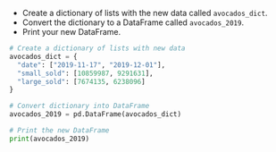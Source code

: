 - Create a dictionary of lists with the new data called `avocados_dict`.
- Convert the dictionary to a DataFrame called `avocados_2019`.
- Print your new DataFrame.
```Python
# Create a dictionary of lists with new data
avocados_dict = {
  "date": ["2019-11-17", "2019-12-01"],
  "small_sold": [10859987, 9291631],
  "large_sold": [7674135, 6238096]
}

# Convert dictionary into DataFrame
avocados_2019 = pd.DataFrame(avocados_dict)

# Print the new DataFrame
print(avocados_2019)
```
